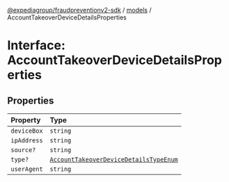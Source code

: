 [@expediagroup/fraudpreventionv2-sdk](../../index.md) / [models](../index.md) / AccountTakeoverDeviceDetailsProperties

# Interface: AccountTakeoverDeviceDetailsProperties

## Properties

| Property | Type |
| :------ | :------ |
| `deviceBox` | `string` |
| `ipAddress` | `string` |
| `source?` | `string` |
| `type?` | [`AccountTakeoverDeviceDetailsTypeEnum`](../type-aliases/AccountTakeoverDeviceDetailsTypeEnum.md) |
| `userAgent` | `string` |

